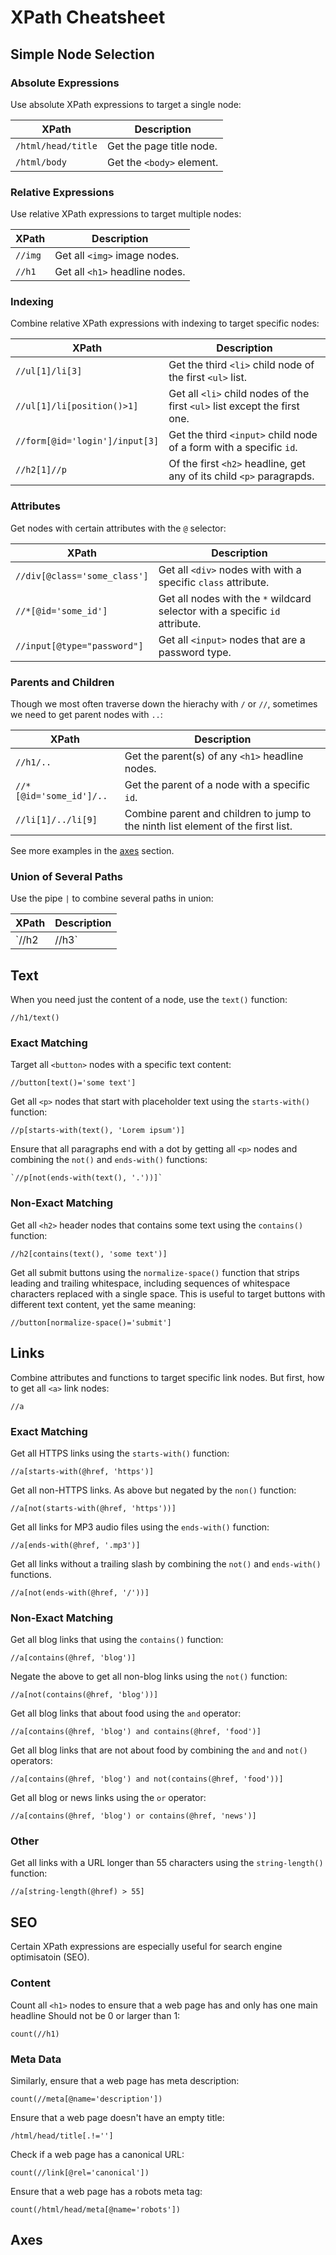 # XPath Cheatsheet
## Simple Node Selection
### Absolute Expressions
Use absolute XPath expressions to target a single node:

| XPath | Description |
| ----- | ----------- |
| `/html/head/title` | Get the page title node. |
| `/html/body` | Get the `<body>` element. |

### Relative Expressions
Use relative XPath expressions to target multiple nodes:

| XPath | Description |
| ----- | ----------- |
| `//img` | Get all `<img>` image nodes. |
| `//h1` | Get all `<h1>` headline nodes. |

### Indexing
Combine relative XPath expressions with indexing to target specific nodes:

| XPath | Description |
| ----- | ----------- |
| `//ul[1]/li[3]` | Get the third `<li>` child node of the first `<ul>` list. |
| `//ul[1]/li[position()>1]` | Get all `<li>` child nodes of the first `<ul>` list except the first one. |
| `//form[@id='login']/input[3]` | Get the third `<input>` child node of a form with a specific `id`. |
| `//h2[1]//p` | Of the first `<h2>` headline, get any of its child `<p>` paragrapds. |

### Attributes
Get nodes with certain attributes with the `@` selector:

| XPath | Description |
| ----- | ----------- |
| `//div[@class='some_class']` | Get all `<div>` nodes with with a specific `class` attribute. |
| `//*[@id='some_id']` | Get all nodes with the `*` wildcard selector with a specific `id` attribute. |
| `//input[@type="password"]` | Get all `<input>` nodes that are a password type. |

### Parents and Children
Though we most often traverse down the hierachy with `/` or `//`, sometimes we need to get parent nodes with `..`:

| XPath | Description |
| ----- | ----------- |
| `//h1/..` | Get the parent(s) of any `<h1>` headline nodes. |
| `//*[@id='some_id']/..` | Get the parent of a node with a specific `id`. |
| `//li[1]/../li[9]` | Combine parent and children to jump to the ninth list element of the first list. |

See more examples in the [axes](#axes) section.

### Union of Several Paths
Use the pipe `|` to combine several paths in union:

| XPath | Description |
| ----- | ----------- |
| `//h2 | //h3` | Get all `<h2>` and `<h3>` headline nodes. |

## Text
When you need just the content of a node, use the `text()` function:

```text title=""
//h1/text()
```

### Exact Matching
Target all `<button>` nodes with a specific text content:

```text title=""
//button[text()='some text']
```

Get all `<p>` nodes that start with placeholder text using the `starts-with()` function:

```text title=""
//p[starts-with(text(), 'Lorem ipsum')]
```

Ensure that all paragraphs end with a dot by getting all `<p>` nodes and combining the `not()` and `ends-with()` functions:

```text title=""
`//p[not(ends-with(text(), '.'))]`
```

### Non-Exact Matching
Get all `<h2>` header nodes that contains some text using the `contains()` function:

```text title=""
//h2[contains(text(), 'some text')]
```

Get all submit buttons using the `normalize-space()` function that strips leading and trailing whitespace, including sequences of whitespace characters replaced with a single space. This is useful to target buttons with different text content, yet the same meaning:

```text title=""
//button[normalize-space()='submit']
```

## Links
Combine attributes and functions to target specific link nodes. But first, how to get all `<a>` link nodes:

```text title=""
//a
```

### Exact Matching
Get all HTTPS links using the `starts-with()` function:

```text title=""
//a[starts-with(@href, 'https')]
```

Get all non-HTTPS links. As above but negated by the `non()` function:

```text title=""
//a[not(starts-with(@href, 'https'))]
```

Get all links for MP3 audio files using the `ends-with()` function:

```text title=""
//a[ends-with(@href, '.mp3')]
```

Get all links without a trailing slash by combining the `not()` and `ends-with()` functions.

```text title=""
//a[not(ends-with(@href, '/'))]
```

### Non-Exact Matching
Get all blog links that using the `contains()` function:

```text title=""
//a[contains(@href, 'blog')]
```

Negate the above to get all non-blog links using the `not()` function:

```text title=""
//a[not(contains(@href, 'blog'))]
```

Get all blog links that about food using the `and` operator:

```text title=""
//a[contains(@href, 'blog') and contains(@href, 'food')]
```

Get all blog links that are not about food by combining the `and` and `not()` operators:

```text title=""
//a[contains(@href, 'blog') and not(contains(@href, 'food'))]
```

Get all blog or news links using the `or` operator:

```text title=""
//a[contains(@href, 'blog') or contains(@href, 'news')]
```

### Other
Get all links with a URL longer than 55 characters using the `string-length()` function:

```text title=""
//a[string-length(@href) > 55]
```

## SEO
Certain XPath expressions are especially useful for search engine optimisatoin (SEO).

### Content
Count all `<h1>` nodes to ensure that a web page has and only has one main headline Should not be 0 or larger than 1:

```text title=""
count(//h1)
```

### Meta Data
Similarly, ensure that a web page has meta description:

```text title=""
count(//meta[@name='description'])
```

Ensure that a web page doesn't have an empty title:

```text title=""
/html/head/title[.!='']
```

Check if a web page has a canonical URL:

```text title=""
count(//link[@rel='canonical'])
```

Ensure that a web page has a robots meta tag:

```text title=""
count(/html/head/meta[@name='robots'])
```

## Axes
